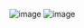 ![image](https://github.com/elqessouartariq/jee-middlware-practice/assets/73233952/586958ea-3d6b-446e-9498-362b3f361c8a)
![image](https://github.com/elqessouartariq/jee-middlware-practice/assets/73233952/b8b2f608-9a2b-4403-8959-376039a5341b)

